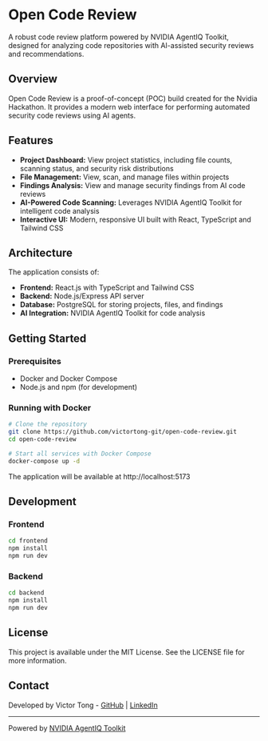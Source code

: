 # Open Code Review

A robust code review platform powered by NVIDIA AgentIQ Toolkit, designed for analyzing code repositories with AI-assisted security reviews and recommendations.

## Overview

Open Code Review is a proof-of-concept (POC) build created for the Nvidia Hackathon. It provides a modern web interface for performing automated security code reviews using AI agents.

## Features

- **Project Dashboard:** View project statistics, including file counts, scanning status, and security risk distributions
- **File Management:** View, scan, and manage files within projects
- **Findings Analysis:** View and manage security findings from AI code reviews
- **AI-Powered Code Scanning:** Leverages NVIDIA AgentIQ Toolkit for intelligent code analysis
- **Interactive UI:** Modern, responsive UI built with React, TypeScript and Tailwind CSS

## Architecture

The application consists of:

- **Frontend:** React.js with TypeScript and Tailwind CSS
- **Backend:** Node.js/Express API server
- **Database:** PostgreSQL for storing projects, files, and findings
- **AI Integration:** NVIDIA AgentIQ Toolkit for code analysis

## Getting Started

### Prerequisites

- Docker and Docker Compose
- Node.js and npm (for development)

### Running with Docker

```bash
# Clone the repository
git clone https://github.com/victortong-git/open-code-review.git
cd open-code-review

# Start all services with Docker Compose
docker-compose up -d
```

The application will be available at http://localhost:5173

## Development

### Frontend

```bash
cd frontend
npm install
npm run dev
```

### Backend

```bash
cd backend
npm install
npm run dev
```

## License

This project is available under the MIT License. See the LICENSE file for more information.

## Contact

Developed by Victor Tong - [GitHub](https://github.com/victortong-git) | [LinkedIn](https://www.linkedin.com/in/vsctong)

---

Powered by [NVIDIA AgentIQ Toolkit](https://docs.nvidia.com/agentiq/latest/index.html)
